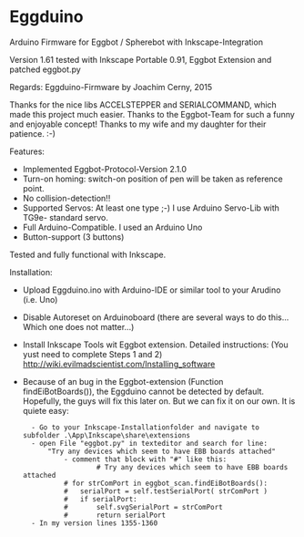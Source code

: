 Eggduino
====

Arduino Firmware for Eggbot / Spherebot with Inkscape-Integration

Version 1.61
tested with Inkscape Portable 0.91, Eggbot Extension and patched eggbot.py

Regards: Eggduino-Firmware by Joachim Cerny, 2015

Thanks for the nice libs ACCELSTEPPER and SERIALCOMMAND, which made this project much easier. Thanks to the Eggbot-Team for such a funny and enjoyable concept! Thanks to my wife and my daughter for their patience. :-)

Features:

- Implemented Eggbot-Protocol-Version 2.1.0
- Turn-on homing: switch-on position of pen will be taken as reference point.
- No collision-detection!!
- Supported Servos: At least one type ;-) I use Arduino Servo-Lib with TG9e- standard servo.
- Full Arduino-Compatible. I used an Arduino Uno
- Button-support (3 buttons)

Tested and fully functional with Inkscape.

Installation:

- Upload Eggduino.ino with Arduino-IDE or similar tool to your Arudino (i.e. Uno)
- Disable Autoreset on Arduinoboard (there are several ways to do this... Which one does not matter...)
- Install Inkscape Tools wit Eggbot extension. Detailed instructions: (You yust need to complete Steps 1 and 2)
http://wiki.evilmadscientist.com/Installing_software

- Because of an bug in the Eggbot-extension (Function findEiBotBoards()), the Eggduino cannot be detected by default.
	Hopefully, the guys will fix this later on. But we can fix it on our own.
    It is quiete easy:
	
        - Go to your Inkscape-Installationfolder and navigate to subfolder .\App\Inkscape\share\extensions
		- open File "eggbot.py" in texteditor and search for line:
			"Try any devices which seem to have EBB boards attached"
                - comment that block with "#" like this:
                		# Try any devices which seem to have EBB boards attached
				# for strComPort in eggbot_scan.findEiBotBoards():
				#	serialPort = self.testSerialPort( strComPort )
				#	if serialPort:
				#		self.svgSerialPort = strComPort
				#		return serialPort
		- In my version lines 1355-1360
 
